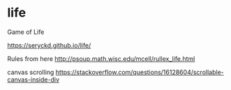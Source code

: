 # life
Game of Life

https://seryckd.github.io/life/

Rules from here
http://psoup.math.wisc.edu/mcell/rullex_life.html

canvas scrolling
https://stackoverflow.com/questions/16128604/scrollable-canvas-inside-div


